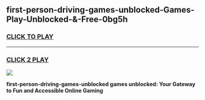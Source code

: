 
## first-person-driving-games-unblocked-Games-Play-Unblocked-&-Free-0bg5h
<h3>
<a href="https://premium76.site?title=first-person-driving-games-unblocked&ref=24A">CLICK TO PLAY</a></h3>
<hr>

<h3>
<a href="https://premium76.site?title=first-person-driving-games-unblocked&ref=24A">CLICK 2 PLAY</a>
  
</h3>

<a href="https://premium76.site?title=first-person-driving-games-unblocked&ref=24A"><img src="https://clearcache.store/games.png"></a>


**first-person-driving-games-unblocked games unblocked: Your Gateway to Fun and Accessible Online Gaming**
